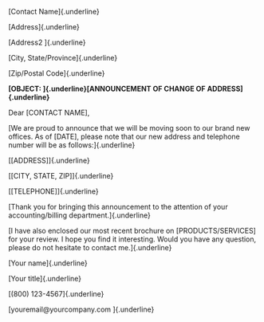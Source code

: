 [Contact Name]{.underline}

[Address]{.underline}

[Address2 ]{.underline}

[City, State/Province]{.underline}

[Zip/Postal Code]{.underline}

**[OBJECT: ]{.underline}[ANNOUNCEMENT OF CHANGE OF
ADDRESS]{.underline}**

Dear \[CONTACT NAME\],

[We are proud to announce that we will be moving soon to our brand new
offices. As of \[DATE\], please note that our new address and telephone
number will be as follows:]{.underline}

[\[ADDRESS\]]{.underline}

[\[CITY, STATE, ZIP\]]{.underline}

[\[TELEPHONE\]]{.underline}

[Thank you for bringing this announcement to the attention of your
accounting/billing department.]{.underline}

[I have also enclosed our most recent brochure on \[PRODUCTS/SERVICES\]
for your review. I hope you find it interesting. Would you have any
question, please do not hesitate to contact me.]{.underline}

[Your name]{.underline}

[Your title]{.underline}

[(800) 123-4567]{.underline}

[youremail\@yourcompany.com ]{.underline}
